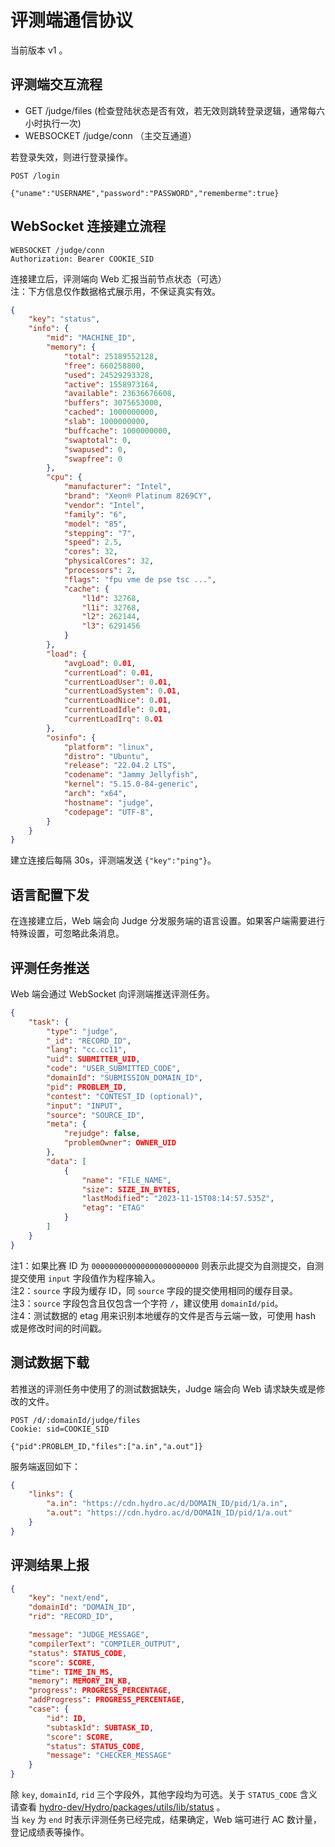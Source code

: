 # 评测端通信协议

当前版本 v1 。

## 评测端交互流程

- GET /judge/files (检查登陆状态是否有效，若无效则跳转登录逻辑，通常每六小时执行一次)
- WEBSOCKET /judge/conn （主交互通道）

若登录失效，则进行登录操作。

```http
POST /login

{"uname":"USERNAME","password":"PASSWORD","rememberme":true}
```

## WebSocket 连接建立流程

```http
WEBSOCKET /judge/conn
Authorization: Bearer COOKIE_SID
```

连接建立后，评测端向 Web 汇报当前节点状态（可选）  
注：下方信息仅作数据格式展示用，不保证真实有效。

```json
{
    "key": "status",
    "info": {
        "mid": "MACHINE_ID",
        "memory": {
            "total": 25189552128,
            "free": 660258800,
            "used": 24529293328,
            "active": 1558973164,
            "available": 23636676608,
            "buffers": 3075653000,
            "cached": 1000000000,
            "slab": 1000000000,
            "buffcache": 1000000000,
            "swaptotal": 0,
            "swapused": 0,
            "swapfree": 0
        },
        "cpu": {
            "manufacturer": "Intel",
            "brand": "Xeon® Platinum 8269CY",
            "vendor": "Intel",
            "family": "6",
            "model": "85",
            "stepping": "7",
            "speed": 2.5,
            "cores": 32,
            "physicalCores": 32,
            "processors": 2,
            "flags": "fpu vme de pse tsc ...",
            "cache": {
                "l1d": 32768,
                "l1i": 32768,
                "l2": 262144,
                "l3": 6291456
            }
        },
        "load": {
            "avgLoad": 0.01,
            "currentLoad": 0.01,
            "currentLoadUser": 0.01,
            "currentLoadSystem": 0.01,
            "currentLoadNice": 0.01,
            "currentLoadIdle": 0.01,
            "currentLoadIrq": 0.01
        },
        "osinfo": {
            "platform": "linux",
            "distro": "Ubuntu",
            "release": "22.04.2 LTS",
            "codename": "Jammy Jellyfish",
            "kernel": "5.15.0-84-generic",
            "arch": "x64",
            "hostname": "judge",
            "codepage": "UTF-8",
        }
    }
}
```

建立连接后每隔 30s，评测端发送 `{"key":"ping"}`。

## 语言配置下发

在连接建立后，Web 端会向 Judge 分发服务端的语言设置。如果客户端需要进行特殊设置，可忽略此条消息。

## 评测任务推送

Web 端会通过 WebSocket 向评测端推送评测任务。

```json
{
    "task": {
        "type": "judge",
        "_id": "RECORD_ID",
        "lang": "cc.cc11",
        "uid": SUBMITTER_UID,
        "code": "USER_SUBMITTED_CODE",
        "domainId": "SUBMISSION_DOMAIN_ID",
        "pid": PROBLEM_ID,
        "contest": "CONTEST_ID (optional)",
        "input": "INPUT",
        "source": "SOURCE_ID",
        "meta": {
            "rejudge": false,
            "problemOwner": OWNER_UID
        },
        "data": [
            {
                "name": "FILE_NAME",
                "size": SIZE_IN_BYTES,
                "lastModified": "2023-11-15T08:14:57.535Z",
                "etag": "ETAG"
            }
        ]
    }
}
```

注1：如果比赛 ID 为 `000000000000000000000000` 则表示此提交为自测提交，自测提交使用 `input` 字段值作为程序输入。  
注2：`source` 字段为缓存 ID，同 `source` 字段的提交使用相同的缓存目录。  
注3：`source` 字段包含且仅包含一个字符 `/`，建议使用 `domainId/pid`。  
注4：测试数据的 etag 用来识别本地缓存的文件是否与云端一致，可使用 hash 或是修改时间的时间戳。  

## 测试数据下载

若推送的评测任务中使用了的测试数据缺失，Judge 端会向 Web 请求缺失或是修改的文件。

```http
POST /d/:domainId/judge/files
Cookie: sid=COOKIE_SID

{"pid":PROBLEM_ID,"files":["a.in","a.out"]}
```

服务端返回如下：

```json
{
    "links": {
        "a.in": "https://cdn.hydro.ac/d/DOMAIN_ID/pid/1/a.in",
        "a.out": "https://cdn.hydro.ac/d/DOMAIN_ID/pid/1/a.out"
    }
}
```

## 评测结果上报

```json
{
    "key": "next/end",
    "domainId": "DOMAIN_ID",
    "rid": "RECORD_ID",

    "message": "JUDGE_MESSAGE",
    "compilerText": "COMPILER_OUTPUT",
    "status": STATUS_CODE,
    "score": SCORE,
    "time": TIME_IN_MS,
    "memory": MEMORY_IN_KB,
    "progress": PROGRESS_PERCENTAGE,
    "addProgress": PROGRESS_PERCENTAGE,
    "case": {
        "id": ID,
        "subtaskId": SUBTASK_ID,
        "score": SCORE,
        "status": STATUS_CODE,
        "message": "CHECKER_MESSAGE"
    }
}
```

除 `key`, `domainId`, `rid` 三个字段外，其他字段均为可选。关于 `STATUS_CODE` 含义请查看 [hydro-dev/Hydro/packages/utils/lib/status](https://github.com/hydro-dev/Hydro/blob/master/packages/utils/lib/status.ts) 。  
当 `key` 为 `end` 时表示评测任务已经完成，结果确定，Web 端可进行 AC 数计量，登记成绩表等操作。  

